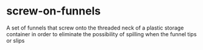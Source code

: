# screw-on-funnels
A set of funnels that screw onto the threaded neck of a plastic storage container in order to eliminate the possibility of spilling when the funnel tips or slips

